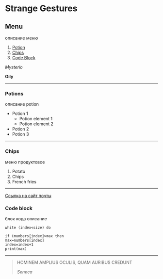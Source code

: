 # Strange Gestures

## Menu 
описание меню
1. [Potion](#potions)       
2. [Chips](#chips)
3. [Code Block](#code-block)

*Mysterio*

**Oily**

---
### Potions
описание potion
* Potion 1
    * Potion element 1
    * Potion element 2
* Potion 2
* Potion 3

---
### Chips
меню продуктовое
1. Potato
2. Chips
3. French fries

---
[Ссылка на сайт почты](http://mail.ru/)

### Code block
блок кода описание
```
white (index<size) do

if (munbers[index]>max then
max=numbers[index]
index=index+1
print(max)
```
---
>HOMINEM AMPLIUS OCULIS, QUAM AURIBUS CREDUNT
>
>*Seneca*